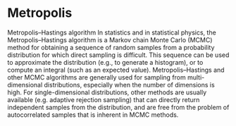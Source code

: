 # Metropolis
Metropolis–Hastings algorithm 
In statistics and in statistical physics, the Metropolis–Hastings algorithm is a Markov chain Monte Carlo (MCMC) method for obtaining a sequence of random samples 
from a probability distribution for which direct sampling is difficult. 
This sequence can be used to approximate the distribution (e.g., to generate a histogram), 
or to compute an integral (such as an expected value). 
Metropolis–Hastings and other MCMC algorithms are generally used for sampling from multi-dimensional distributions, 
especially when the number of dimensions is high. For single-dimensional distributions, 
other methods are usually available (e.g. adaptive rejection sampling) 
that can directly return independent samples from the distribution, 
and are free from the problem of autocorrelated samples that is inherent in MCMC methods.
